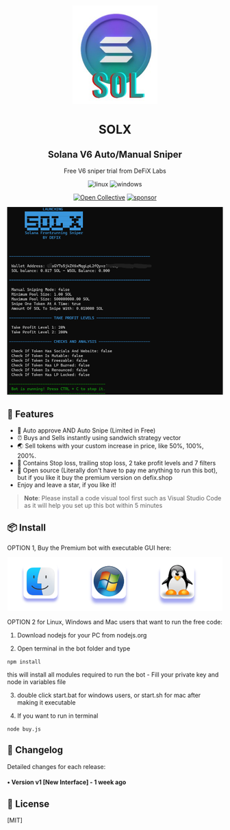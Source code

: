 <div align="center">
  <img src="solana.jpg" width="200"/>
  <h1>SOLX</h1>
  <h2>Solana V6 Auto/Manual Sniper</h2>
  <p>Free V6 sniper trial from DeFiX Labs</p>
  
  
<p align="center">
  <img src="https://img.shields.io/badge/Linux-FCC624?style=for-the-badge&logo=linux&logoColor=black" alt="linux" />
  <img src="https://img.shields.io/badge/Windows-0078D6?style=for-the-badge&logo=windows&logoColor=white" alt="windows" />
</p>

  
  
  [![Open Collective](https://img.shields.io/opencollective/backers/fakerjs)](https://opencollective.com/fakerjs#section-contributors)
  [![sponsor](https://img.shields.io/opencollective/all/fakerjs?label=sponsors)](https://opencollective.com/fakerjs)
  
</div>

![Code preview](sniper.png)

## 🚀 Features

- 💌 Auto approve AND Auto Snipe (Limited in Free)
- ⏰ Buys and Sells instantly using sandwich strategy vector
- 🌏 Sell tokens with your custom increase in price, like 50%, 100%, 200%.
- 💸 Contains Stop loss, trailing stop loss, 2 take profit levels and 7 filters
- 💸 Open source (Literally don't have to pay me anything to run this bot), but if you like it buy the premium version on defix.shop
- Enjoy and leave a star, if you like it!

> **Note**: Please install a code visual tool first such as Visual Studio Code as it will help you set up this bot within 5 minutes

## 📦 Install

OPTION 1, Buy the Premium bot with executable GUI here:
  
  [![OS](os.png)](https://defix.shop/product/solana-sniping-bot-ultimate/)
  
OPTION 2 for Linux, Windows and Mac users that want to run the free code:
  
1. Download nodejs for your PC from nodejs.org

2. Open terminal in the bot folder and type 

```
npm install
```
 this will install all modules required to run the bot - Fill your private key and node in variables file
 
3. double click start.bat for windows users, or start.sh for mac after making it executable

4. If you want to run in terminal
```
node buy.js
```


## 📝 Changelog

Detailed changes for each release:

#### • Version v1 [New Interface] - 1 week ago

## 🔑 License

[MIT]
